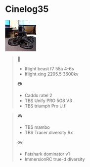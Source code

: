 # Cinelog35

<img src= "https://github.com/JonahDeClerck/Cinelog35/blob/main/img/cinelog-35.jpg" width="100" height="100">

>:wrench:
>
>- Iflight beast f7 55a 4-6s
>- Iflight xing 2205.5 3600kv
>
>:camera:
>- Caddx ratel 2
>- TBS Unify PRO 5G8 V3
>- TBS triumph Pro U.fl


>:video_game:
>- TBS mambo
>- TBS Tracer diversity Rx
>
>:eyeglasses:
>- Fatshark dominator v1
>- ImmersionRC true-d diversity